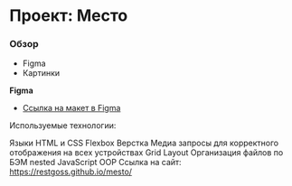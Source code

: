 # Проект: Место

### Обзор

* Figma
* Картинки

**Figma**

* [Ссылка на макет в Figma](https://www.figma.com/file/2cn9N9jSkmxD84oJik7xL7/JavaScript.-Sprint-4?node-id=0%3A1)

Используемые технологии:

Языки HTML и CSS
Flexbox Верстка
Медиа запросы для корректного отображения на всех устройствах
Grid Layout
Организация файлов по БЭМ nested
JavaScript OOP
Ссылка на сайт: https://restgoss.github.io/mesto/
